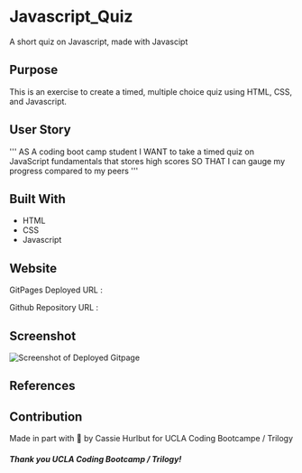# Javascript_Quiz
A short quiz on Javascript, made with Javascipt

## Purpose
This is an exercise to create a timed, multiple choice quiz using HTML, CSS, and Javascript. 

## User Story 
'''
AS A coding boot camp student
I WANT to take a timed quiz on JavaScript fundamentals that stores high scores
SO THAT I can gauge my progress compared to my peers
'''

## Built With
* HTML
* CSS
* Javascript 

## Website

GitPages Deployed URL : 

Github Repository URL : 

## Screenshot

![Screenshot of Deployed Gitpage]()

## References 



## Contribution
Made in part with :potato: by Cassie Hurlbut for UCLA Coding Bootcampe / Trilogy 

##### Thank you UCLA Coding Bootcamp / Trilogy! 